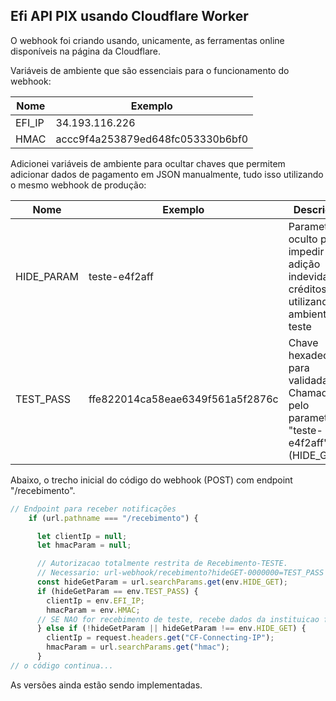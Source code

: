 
## Efi API PIX usando Cloudflare Worker

O webhook foi criando usando, unicamente, as ferramentas online disponíveis na página da Cloudflare.

Variáveis de ambiente que são essenciais para o funcionamento do webhook:

| Nome    | Exemplo                          |
| ---     |   ---                            |
| EFI_IP  | 34.193.116.226                   |
| HMAC    | accc9f4a253879ed648fc053330b6bf0 |

Adicionei variáveis de ambiente para ocultar chaves que permitem adicionar dados de pagamento em JSON manualmente, tudo isso utilizando o mesmo webhook de produção:

| Nome      | Exemplo                          | Descrição |
| ---       |   ---                            | ---       |
| HIDE_PARAM  | teste-e4f2aff                    | Parametro oculto para impedir adição indevida de créditos utilizando o ambiente de teste |
| TEST_PASS | ffe822014ca58eae6349f561a5f2876c | Chave hexadecimal para validada. Chamada pelo parametro "teste-e4f2aff" (HIDE_GET)       |

Abaixo, o trecho inicial do código do webhook (POST) com endpoint "/recebimento".

```javascript
// Endpoint para receber notificações
    if (url.pathname === "/recebimento") {

      let clientIp = null;
      let hmacParam = null;

      // Autorizacao totalmente restrita de Recebimento-TESTE.
      // Necessario: url-webhook/recebimento?hideGET-0000000=TEST_PASS
      const hideGetParam = url.searchParams.get(env.HIDE_GET);
      if (hideGetParam == env.TEST_PASS) {
        clientIp = env.EFI_IP;
        hmacParam = env.HMAC;
      // SE NAO for recebimento de teste, recebe dados da instituicao financeira.
      } else if (!hideGetParam || hideGetParam !== env.HIDE_GET) {
        clientIp = request.headers.get("CF-Connecting-IP");
        hmacParam = url.searchParams.get("hmac");
      }
// o código continua...
```
As versões ainda estão sendo implementadas.



